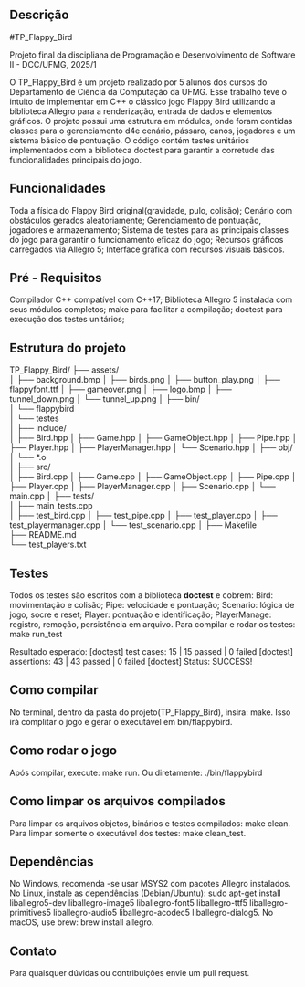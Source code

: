 ## Descrição
#TP_Flappy_Bird

Projeto final da discipliana de Programação e Desenvolvimento de Software II - DCC/UFMG, 2025/1

O TP_Flappy_Bird é um projeto realizado por 5 alunos dos cursos do Departamento de Ciência da Computação da UFMG. Esse trabalho teve o intuito de implementar em C++ o clássico jogo Flappy Bird utilizando a biblioteca Allegro para a renderização, entrada de dados e elementos gráficos. O projeto possui uma estrutura em módulos, onde foram contidas classes para o gerenciamento d4e cenário, pássaro, canos, jogadores e um sistema básico de pontuação.
O código contém testes unitários implementados com a biblioteca doctest para garantir a corretude das funcionalidades principais do jogo.
 
## Funcionalidades
Toda a física do Flappy Bird original(gravidade, pulo, colisão);
Cenário com obstáculos gerados aleatoriamente;
Gerenciamento de pontuação, jogadores e armazenamento;
Sistema de testes para as principais classes do jogo para garantir o funcionamento eficaz do jogo;
Recursos gráficos carregados via Allegro 5;
Interface gráfica com recursos visuais básicos.


## Pré - Requisitos
Compilador C++ compatível com C++17;
Biblioteca Allegro 5 instalada com seus módulos completos;
make para facilitar a compilação;
doctest para execução dos testes unitários;

## Estrutura do projeto
TP_Flappy_Bird/
├── assets/                
│    ├── background.bmp
│    ├── birds.png
│    ├── button_play.png
│    ├── flappyfont.ttf
│    ├── gameover.png
│    ├── logo.bmp
│    ├── tunnel_down.png
│    └── tunnel_up.png
│
├── bin/                   
│    └── flappybird        
│    └── testes            
│
├── include/               
│    ├── Bird.hpp
│    ├── Game.hpp
│    ├── GameObject.hpp
│    ├── Pipe.hpp
│    ├── Player.hpp
│    ├── PlayerManager.hpp
│    └── Scenario.hpp
│
├── obj/                   
│    └── *.o                
│
├── src/                    
│    ├── Bird.cpp
│    ├── Game.cpp
│    ├── GameObject.cpp
│    ├── Pipe.cpp
│    ├── Player.cpp
│    ├── PlayerManager.cpp
│    ├── Scenario.cpp
│    └── main.cpp
│
├── tests/                  
│    ├── main_tests.cpp    
│    ├── test_bird.cpp
│    ├── test_pipe.cpp
│    ├── test_player.cpp
│    ├── test_playermanager.cpp
│    └── test_scenario.cpp
│
├── Makefile               
├── README.md               
└── test_players.txt        

## Testes
Todos os testes são escritos com a biblioteca **doctest** e cobrem:
Bird: movimentação e colisão;
Pipe: velocidade e pontuação;
Scenario: lógica de jogo, socre e reset;
Player:  pontuação e identificação;
PlayerManage: registro, remoção, persistência em arquivo.
Para compilar e rodar os testes: make run_test

Resultado esperado:
[doctest] test cases: 15 | 15 passed | 0 failed
[doctest] assertions: 43 | 43 passed | 0 failed
[doctest] Status: SUCCESS!

## Como compilar
No terminal, dentro da pasta do projeto(TP_Flappy_Bird), insira: make.
Isso irá complitar o jogo e gerar o executável em bin/flappybird.

## Como rodar o jogo
Após compilar, execute: make run.
Ou diretamente: ./bin/flappybird

## Como limpar os arquivos compilados
Para limpar os arquivos objetos, binários e testes compilados: make clean.
Para limpar somente o executável dos testes: make clean_test.

## Dependências
No Windows, recomenda -se usar MSYS2 com pacotes Allegro instalados.
No Linux, instale as dependências (Debian/Ubuntu): sudo apt-get install liballegro5-dev liballegro-image5 liballegro-font5 liballegro-ttf5 liballegro-primitives5 liballegro-audio5 liballegro-acodec5 liballegro-dialog5.
No macOS, use brew: brew install allegro.


## Contato
Para quaisquer dúvidas ou contribuições envie um pull request.

